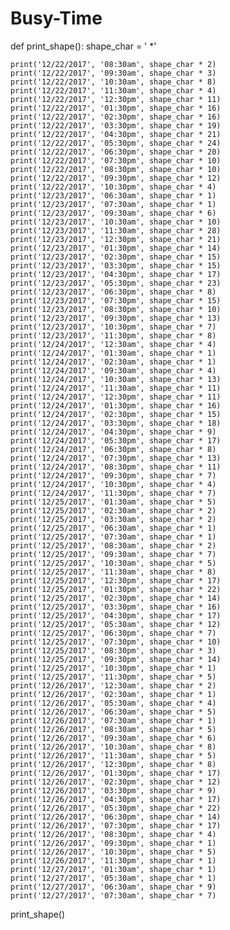 # Busy-Time

def print_shape():
    shape_char = ' *'

    print('12/22/2017', '08:30am', shape_char * 2)
    print('12/22/2017', '09:30am', shape_char * 3)
    print('12/22/2017', '10:30am', shape_char * 8)
    print('12/22/2017', '11:30am', shape_char * 4)
    print('12/22/2017', '12:30pm', shape_char * 11)
    print('12/22/2017', '01:30pm', shape_char * 16)
    print('12/22/2017', '02:30pm', shape_char * 16)
    print('12/22/2017', '03:30pm', shape_char * 19)
    print('12/22/2017', '04:30pm', shape_char * 21)
    print('12/22/2017', '05:30pm', shape_char * 24)
    print('12/22/2017', '06:30pm', shape_char * 20)
    print('12/22/2017', '07:30pm', shape_char * 10)
    print('12/22/2017', '08:30pm', shape_char * 10)
    print('12/22/2017', '09:30pm', shape_char * 12)
    print('12/22/2017', '10:30pm', shape_char * 4)
    print('12/23/2017', '06:30am', shape_char * 1)
    print('12/23/2017', '07:30am', shape_char * 1)
    print('12/23/2017', '09:30am', shape_char * 6)
    print('12/23/2017', '10:30am', shape_char * 10)
    print('12/23/2017', '11:30am', shape_char * 28)
    print('12/23/2017', '12:30pm', shape_char * 21)
    print('12/23/2017', '01:30pm', shape_char * 14)
    print('12/23/2017', '02:30pm', shape_char * 15)
    print('12/23/2017', '03:30pm', shape_char * 15)
    print('12/23/2017', '04:30pm', shape_char * 17)
    print('12/23/2017', '05:30pm', shape_char * 23)
    print('12/23/2017', '06:30pm', shape_char * 8)
    print('12/23/2017', '07:30pm', shape_char * 15)
    print('12/23/2017', '08:30pm', shape_char * 10)
    print('12/23/2017', '09:30pm', shape_char * 13)
    print('12/23/2017', '10:30pm', shape_char * 7)
    print('12/23/2017', '11:30pm', shape_char * 8)
    print('12/24/2017', '12:30am', shape_char * 4)
    print('12/24/2017', '01:30am', shape_char * 1)
    print('12/24/2017', '02:30am', shape_char * 1)
    print('12/24/2017', '09:30am', shape_char * 4)
    print('12/24/2017', '10:30am', shape_char * 13)
    print('12/24/2017', '11:30am', shape_char * 11)
    print('12/24/2017', '12:30pm', shape_char * 11)
    print('12/24/2017', '01:30pm', shape_char * 16)
    print('12/24/2017', '02:30pm', shape_char * 15)
    print('12/24/2017', '03:30pm', shape_char * 18)
    print('12/24/2017', '04:30pm', shape_char * 9)
    print('12/24/2017', '05:30pm', shape_char * 17)
    print('12/24/2017', '06:30pm', shape_char * 8)
    print('12/24/2017', '07:30pm', shape_char * 13)
    print('12/24/2017', '08:30pm', shape_char * 11)
    print('12/24/2017', '09:30pm', shape_char * 7)
    print('12/24/2017', '10:30pm', shape_char * 4)
    print('12/24/2017', '11:30pm', shape_char * 7)
    print('12/25/2017', '01:30am', shape_char * 5)
    print('12/25/2017', '02:30am', shape_char * 2)
    print('12/25/2017', '03:30am', shape_char * 2)
    print('12/25/2017', '06:30am', shape_char * 1)
    print('12/25/2017', '07:30am', shape_char * 1)
    print('12/25/2017', '08:30am', shape_char * 2)
    print('12/25/2017', '09:30am', shape_char * 7)
    print('12/25/2017', '10:30am', shape_char * 5)
    print('12/25/2017', '11:30am', shape_char * 8)
    print('12/25/2017', '12:30pm', shape_char * 17)
    print('12/25/2017', '01:30pm', shape_char * 22)
    print('12/25/2017', '02:30pm', shape_char * 14)
    print('12/25/2017', '03:30pm', shape_char * 16)
    print('12/25/2017', '04:30pm', shape_char * 17)
    print('12/25/2017', '05:30am', shape_char * 12)
    print('12/25/2017', '06:30pm', shape_char * 7)
    print('12/25/2017', '07:30pm', shape_char * 10)
    print('12/25/2017', '08:30pm', shape_char * 3)
    print('12/25/2017', '09:30pm', shape_char * 14)
    print('12/25/2017', '10:30pm', shape_char * 1)
    print('12/25/2017', '11:30pm', shape_char * 5)
    print('12/26/2017', '12:30am', shape_char * 2)
    print('12/26/2017', '02:30am', shape_char * 1)
    print('12/26/2017', '05:30am', shape_char * 4)
    print('12/26/2017', '06:30am', shape_char * 5)
    print('12/26/2017', '07:30am', shape_char * 1)
    print('12/26/2017', '08:30am', shape_char * 5)
    print('12/26/2017', '09:30am', shape_char * 6)
    print('12/26/2017', '10:30am', shape_char * 8)
    print('12/26/2017', '11:30am', shape_char * 5)
    print('12/26/2017', '12:30pm', shape_char * 8)
    print('12/26/2017', '01:30pm', shape_char * 17)
    print('12/26/2017', '02:30pm', shape_char * 12)
    print('12/26/2017', '03:30pm', shape_char * 9)
    print('12/26/2017', '04:30pm', shape_char * 17)
    print('12/26/2017', '05:30pm', shape_char * 22)
    print('12/26/2017', '06:30pm', shape_char * 14)
    print('12/26/2017', '07:30pm', shape_char * 17)
    print('12/26/2017', '08:30pm', shape_char * 4)
    print('12/26/2017', '09:30pm', shape_char * 1)
    print('12/26/2017', '10:30pm', shape_char * 5)
    print('12/26/2017', '11:30pm', shape_char * 1)
    print('12/27/2017', '01:30am', shape_char * 1)
    print('12/27/2017', '05:30am', shape_char * 1)
    print('12/27/2017', '06:30am', shape_char * 9)
    print('12/27/2017', '07:30am', shape_char * 7)
print_shape()
